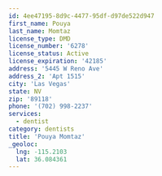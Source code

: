 ```yaml
---
id: 4ee47195-8d9c-4477-95df-d97de522d947
first_name: Pouya
last_name: Momtaz
license_type: DMD
license_number: '6278'
license_status: Active
license_expiration: '42185'
address: '5445 W Reno Ave'
address_2: 'Apt 1515'
city: 'Las Vegas'
state: NV
zip: '89118'
phone: '(702) 998-2237'
services:
  - dentist
category: dentists
title: 'Pouya Momtaz'
_geoloc:
  lng: -115.2103
  lat: 36.084361
---
```

